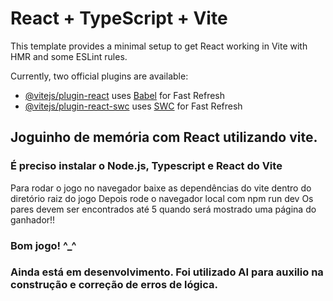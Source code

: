 # React + TypeScript + Vite

This template provides a minimal setup to get React working in Vite with HMR and some ESLint rules.

Currently, two official plugins are available:

- [@vitejs/plugin-react](https://github.com/vitejs/vite-plugin-react/blob/main/packages/plugin-react) uses [Babel](https://babeljs.io/) for Fast Refresh
- [@vitejs/plugin-react-swc](https://github.com/vitejs/vite-plugin-react/blob/main/packages/plugin-react-swc) uses [SWC](https://swc.rs/) for Fast Refresh

## Joguinho de memória com React utilizando vite.

### É preciso instalar o Node.js, Typescript e React do Vite

Para rodar o jogo no navegador baixe as dependências do vite dentro do diretório raiz do jogo
Depois rode o navegador local com npm run dev
Os pares devem ser encontrados até 5 quando será mostrado uma página do ganhador!!

### Bom jogo! ^_^

### Ainda está em desenvolvimento. Foi utilizado AI para auxilio na construção e correção de erros de lógica.
